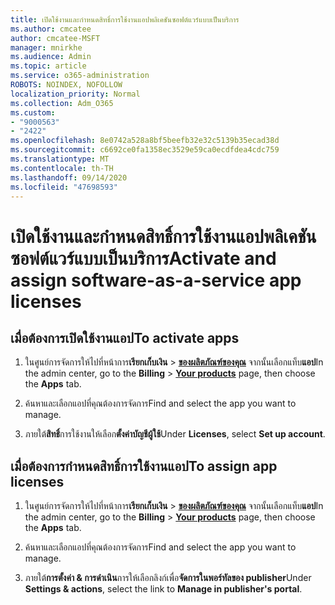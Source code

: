 ```yaml
---
title: เปิดใช้งานและกำหนดสิทธิ์การใช้งานแอปพลิเคชันซอฟต์แวร์แบบเป็นบริการ
ms.author: cmcatee
author: cmcatee-MSFT
manager: mnirkhe
ms.audience: Admin
ms.topic: article
ms.service: o365-administration
ROBOTS: NOINDEX, NOFOLLOW
localization_priority: Normal
ms.collection: Adm_O365
ms.custom:
- "9000563"
- "2422"
ms.openlocfilehash: 8e0742a528a8bf5beefb32e32c5139b35ecad38d
ms.sourcegitcommit: c6692ce0fa1358ec3529e59ca0ecdfdea4cdc759
ms.translationtype: MT
ms.contentlocale: th-TH
ms.lasthandoff: 09/14/2020
ms.locfileid: "47698593"
---
```

# <a name="activate-and-assign-software-as-a-service-app-licenses"></a><span data-ttu-id="4e4e4-102">เปิดใช้งานและกำหนดสิทธิ์การใช้งานแอปพลิเคชันซอฟต์แวร์แบบเป็นบริการ</span><span class="sxs-lookup"><span data-stu-id="4e4e4-102">Activate and assign software-as-a-service app licenses</span></span> 

## <a name="to-activate-apps"></a><span data-ttu-id="4e4e4-103">เมื่อต้องการเปิดใช้งานแอป</span><span class="sxs-lookup"><span data-stu-id="4e4e4-103">To activate apps</span></span>

1. <span data-ttu-id="4e4e4-104">ในศูนย์การจัดการให้ไปที่หน้าการ**เรียกเก็บเงิน**  >  **[ของผลิตภัณฑ์ของคุณ](https://go.microsoft.com/fwlink/p/?linkid=842054)** จากนั้นเลือกแท็บ**แอป**</span><span class="sxs-lookup"><span data-stu-id="4e4e4-104">In the admin center, go to the **Billing** > **[Your products](https://go.microsoft.com/fwlink/p/?linkid=842054)** page, then choose the **Apps** tab.</span></span>

2. <span data-ttu-id="4e4e4-105">ค้นหาและเลือกแอปที่คุณต้องการจัดการ</span><span class="sxs-lookup"><span data-stu-id="4e4e4-105">Find and select the app you want to manage.</span></span>

3. <span data-ttu-id="4e4e4-106">ภายใต้**สิทธิ์**การใช้งานให้เลือก**ตั้งค่าบัญชีผู้ใช้**</span><span class="sxs-lookup"><span data-stu-id="4e4e4-106">Under **Licenses**, select **Set up account**.</span></span>  

## <a name="to-assign-app-licenses"></a><span data-ttu-id="4e4e4-107">เมื่อต้องการกำหนดสิทธิ์การใช้งานแอป</span><span class="sxs-lookup"><span data-stu-id="4e4e4-107">To assign app licenses</span></span>

1. <span data-ttu-id="4e4e4-108">ในศูนย์การจัดการให้ไปที่หน้าการ**เรียกเก็บเงิน**  >  **[ของผลิตภัณฑ์ของคุณ](https://go.microsoft.com/fwlink/p/?linkid=842054)** จากนั้นเลือกแท็บ**แอป**</span><span class="sxs-lookup"><span data-stu-id="4e4e4-108">In the admin center, go to the **Billing** > **[Your products](https://go.microsoft.com/fwlink/p/?linkid=842054)** page, then choose the **Apps** tab.</span></span>

2. <span data-ttu-id="4e4e4-109">ค้นหาและเลือกแอปที่คุณต้องการจัดการ</span><span class="sxs-lookup"><span data-stu-id="4e4e4-109">Find and select the app you want to manage.</span></span>  

3. <span data-ttu-id="4e4e4-110">ภายใต้**การตั้งค่า & การดำเนิน**การให้เลือกลิงก์เพื่อ**จัดการในพอร์ทัลของ publisher**</span><span class="sxs-lookup"><span data-stu-id="4e4e4-110">Under **Settings & actions**, select the link to **Manage in publisher's portal**.</span></span>